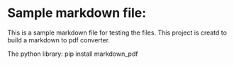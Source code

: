 # Sample markdown file:

This is a sample markdown file for testing the files. 
This project is creatd to build a markdown to pdf converter.

The python library:
pip install markdown_pdf